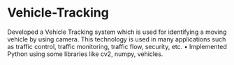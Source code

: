 # Vehicle-Tracking
Developed a Vehicle Tracking system which is used for identifying a moving vehicle by using camera. This technology is used in many applications such as traffic control, traffic monitoring, traffic flow, security, etc. • Implemented Python using some libraries like cv2, numpy, vehicles.
